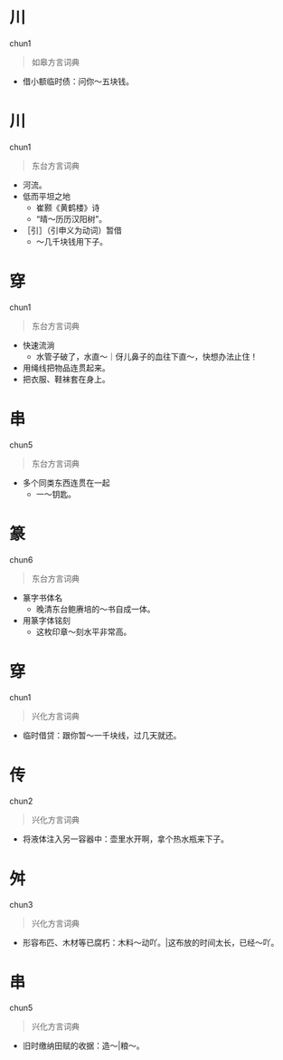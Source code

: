# 川
chun1
> 如皋方言词典
- 借小额临时债：问你～五块钱。

# 川
chun1
> 东台方言词典
- 河流。
- 低而平坦之地
  - 崔颢《黄鹤楼》诗
  - “晴～历历汉阳树”。
- ［引］（引申义为动词）暂借
  - ～几千块钱用下子。

# 穿
chun1
> 东台方言词典
- 快速流淌
  - 水管子破了，水直～｜伢儿鼻子的血往下直～，快想办法止住！
- 用绳线把物品连贯起来。
- 把衣服、鞋袜套在身上。

# 串
chun5
> 东台方言词典
- 多个同类东西连贯在一起
  - 一～钥匙。

# 篆
chun6
> 东台方言词典
- 篆字书体名
  - 晚清东台鲍赓培的～书自成一体。
- 用篆字体铭刻
  - 这枚印章～刻水平非常高。

# 穿
chun1
> 兴化方言词典
- 临时借贷：跟你暂～一千块线，过几天就还。

# 传
chun2
> 兴化方言词典
- 将液体注入另一容器中：壶里水开啊，拿个热水瓶来下子。

# 舛
chun3
> 兴化方言词典
- 形容布匹、木材等已腐朽：木料～动吖。|这布放的时间太长，已经～吖。

# 串
chun5
> 兴化方言词典
- 旧时缴纳田赋的收据：造～|粮～。
